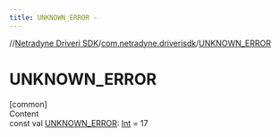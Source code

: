 ```yaml
---
title: UNKNOWN_ERROR -
---
```

//[Netradyne Driveri SDK](../index.md)/[com.netradyne.driverisdk](index.md)/[UNKNOWN_ERROR](-u-n-k-n-o-w-n_-e-r-r-o-r.md)



# UNKNOWN_ERROR  
[common]  
Content  
const val [UNKNOWN_ERROR](-u-n-k-n-o-w-n_-e-r-r-o-r.md): [Int](https://kotlinlang.org/api/latest/jvm/stdlib/kotlin/-int/index.html) = 17  



